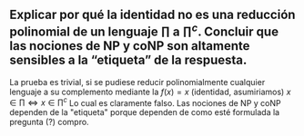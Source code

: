 ## Explicar por qué la identidad no es una reducción polinomial de un lenguaje $\prod$ a $\prod^c$. Concluir que las nociones de $\text{NP}$ y $\text{coNP}$ son altamente sensibles a la “etiqueta” de la respuesta.
La prueba es trivial, si se pudiese reducir polinomialmente cualquier lenguaje a su complemento mediante la $f(x) = x$ (identidad, asumiriamos) $x \in \prod \iff x \in \prod^c$ Lo cual es claramente falso.
Las nociones de NP y coNP dependen de la "etiqueta" porque dependen de como esté formulada la pregunta (?) compro.
